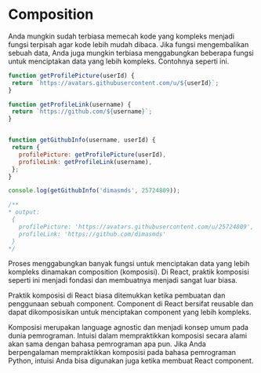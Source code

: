 # Composition
Anda mungkin sudah terbiasa memecah kode yang kompleks menjadi fungsi terpisah agar kode lebih mudah dibaca. Jika fungsi mengembalikan sebuah data, Anda juga mungkin terbiasa menggabungkan beberapa fungsi untuk menciptakan data yang lebih kompleks. Contohnya seperti ini.

```js
function getProfilePicture(userId) {
 return `https://avatars.githubusercontent.com/u/${userId}`;
}

function getProfileLink(username) {
 return `https://github.com/${username}`;
}


function getGithubInfo(username, userId) {
 return {
   profilePicture: getProfilePicture(userId),
   profileLink: getProfileLink(username),
 };
}

console.log(getGithubInfo('dimasmds', 25724809));

/**
* output:
 {
   profilePicture: 'https://avatars.githubusercontent.com/u/25724809',
   profileLink: 'https://github.com/dimasmds'
 }
*/
```
Proses menggabungkan banyak fungsi untuk menciptakan data yang lebih kompleks dinamakan composition (komposisi). Di React, praktik komposisi seperti ini menjadi fondasi dan membuatnya menjadi sangat luar biasa.

Praktik komposisi di React biasa ditemukkan ketika pembuatan dan penggunaan sebuah component. Component di React bersifat reusable dan dapat dikomposisikan untuk menciptakan component yang lebih kompleks.


Komposisi merupakan language agnostic dan menjadi konsep umum pada dunia pemrograman. Intuisi dalam mempraktikkan komposisi secara alami akan sama dengan bahasa pemrograman apa pun. Jika Anda berpengalaman mempraktikkan komposisi pada bahasa pemrograman Python, intuisi Anda bisa digunakan juga ketika membuat React component.